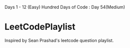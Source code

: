 Days 1 - 12 (Easy)
Hundred Days of Code : Day 54(Medium)
# LeetCodePlaylist
Inspired by Sean Prashad's leetcode question playlist.
